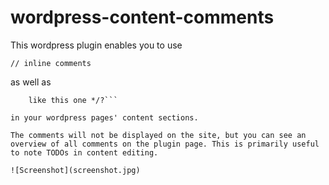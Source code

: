 wordpress-content-comments
==========================

This wordpress plugin enables you to use

`// inline comments`

as well as

```/* multiline comments  
    like this one */?```
    
in your wordpress pages' content sections.

The comments will not be displayed on the site, but you can see an overview of all comments on the plugin page. This is primarily useful to note TODOs in content editing.

![Screenshot](screenshot.jpg)